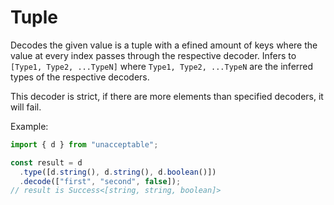 # Tuple

Decodes the given value is a tuple with a efined amount of keys where the value at every index passes through the respective decoder.
Infers to `[Type1, Type2, ...TypeN]` where `Type1, Type2, ...TypeN` are the inferred types of the respective decoders.

This decoder is strict, if there are more elements than specified decoders, it will fail.

Example:

```ts
import { d } from "unacceptable";

const result = d
  .type([d.string(), d.string(), d.boolean()])
  .decode(["first", "second", false]);
// result is Success<[string, string, boolean]>
```

